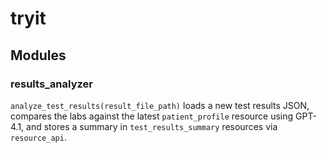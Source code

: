 # tryit
## Modules

### results_analyzer

`analyze_test_results(result_file_path)` loads a new test results JSON, compares the labs against the latest `patient_profile` resource using GPT-4.1, and stores a summary in `test_results_summary` resources via `resource_api`.

